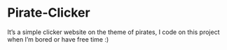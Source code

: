 # Pirate-Clicker
It’s a simple clicker website on the theme of pirates, I code on this project when I’m bored or have free time :)
